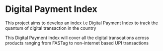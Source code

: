 # Digital Payment Index

This project aims to develop an index i.e Digital Payment Index to track the quantum of digital transaction in the country 

This Digital Payment Index will cover all the digital transcations across products ranging from FASTag to non-internet based UPI transactions
